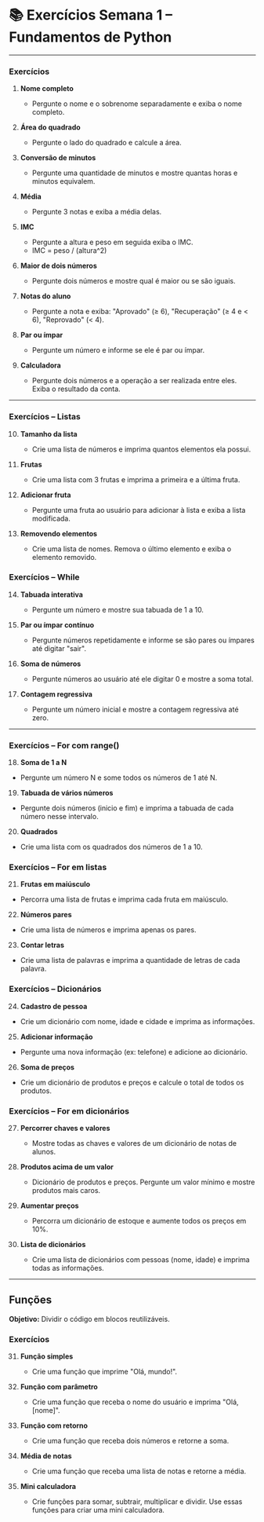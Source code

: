 # 📚 Exercícios Semana 1 – Fundamentos de Python

---


### Exercícios
1. **Nome completo**
   - Pergunte o nome e o sobrenome separadamente e exiba o nome completo.

2. **Área do quadrado**
   - Pergunte o lado do quadrado e calcule a área.

3. **Conversão de minutos**
   - Pergunte uma quantidade de minutos e mostre quantas horas e minutos equivalem.

4. **Média**
   - Pergunte 3 notas e exiba a média delas.

5. **IMC** 
   - Pergunte a altura e peso em seguida exiba o IMC.
   - IMC = peso / (altura^2)

6. **Maior de dois números**
   - Pergunte dois números e mostre qual é maior ou se são iguais.

7. **Notas do aluno**
   - Pergunte a nota e exiba: "Aprovado" (≥ 6), "Recuperação" (≥ 4 e < 6), "Reprovado" (< 4).

8. **Par ou ímpar**
    - Pergunte um número e informe se ele é par ou ímpar.

9. **Calculadora**
   - Pergunte dois números e a operação a ser realizada entre eles. Exiba o resultado da conta.

---

### Exercícios – Listas
10. **Tamanho da lista**
      - Crie uma lista de números e imprima quantos elementos ela possui.

11. **Frutas**
      - Crie uma lista com 3 frutas e imprima a primeira e a última fruta.

12. **Adicionar fruta**
      - Pergunte uma fruta ao usuário para adicionar à lista e exiba a lista modificada.

13. **Removendo elementos**
      - Crie uma lista de nomes. Remova o último elemento e exiba o elemento removido.


### Exercícios – While
14. **Tabuada interativa**
      - Pergunte um número e mostre sua tabuada de 1 a 10.

15. **Par ou ímpar contínuo**
      - Pergunte números repetidamente e informe se são pares ou ímpares até digitar "sair".

16. **Soma de números**
      - Pergunte números ao usuário até ele digitar 0 e mostre a soma total.

17. **Contagem regressiva**
      - Pergunte um número inicial e mostre a contagem regressiva até zero.

---


### Exercícios – For com range()
18. **Soma de 1 a N**
   - Pergunte um número N e some todos os números de 1 até N.

19. **Tabuada de vários números**
   - Pergunte dois números (inicio e fim) e imprima a tabuada de cada número nesse intervalo.

20. **Quadrados**
   - Crie uma lista com os quadrados dos números de 1 a 10.

### Exercícios – For em listas
21. **Frutas em maiúsculo**
   - Percorra uma lista de frutas e imprima cada fruta em maiúsculo.

22. **Números pares**
   - Crie uma lista de números e imprima apenas os pares.

23. **Contar letras**
   - Crie uma lista de palavras e imprima a quantidade de letras de cada palavra.

### Exercícios – Dicionários
24. **Cadastro de pessoa**
   - Crie um dicionário com nome, idade e cidade e imprima as informações.

25. **Adicionar informação**
   - Pergunte uma nova informação (ex: telefone) e adicione ao dicionário.

26. **Soma de preços**
   - Crie um dicionário de produtos e preços e calcule o total de todos os produtos.

### Exercícios – For em dicionários
27. **Percorrer chaves e valores**
    - Mostre todas as chaves e valores de um dicionário de notas de alunos.

28. **Produtos acima de um valor**
    - Dicionário de produtos e preços. Pergunte um valor mínimo e mostre produtos mais caros.

29. **Aumentar preços**
    - Percorra um dicionário de estoque e aumente todos os preços em 10%.

30. **Lista de dicionários**
    - Crie uma lista de dicionários com pessoas (nome, idade) e imprima todas as informações.
---

## Funções
**Objetivo:** Dividir o código em blocos reutilizáveis.

### Exercícios
31. **Função simples**
      - Crie uma função que imprime "Olá, mundo!".

32. **Função com parâmetro**
      - Crie uma função que receba o nome do usuário e imprima "Olá, [nome]".

33. **Função com retorno**
      - Crie uma função que receba dois números e retorne a soma.

34. **Média de notas**
      - Crie uma função que receba uma lista de notas e retorne a média.


35. **Mini calculadora**
      - Crie funções para somar, subtrair, multiplicar e dividir. Use essas funções para criar uma mini calculadora.


